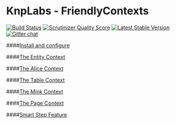 KnpLabs - FriendlyContexts
================

[![Build Status](https://travis-ci.org/KnpLabs/FriendlyContexts.png?branch=master)](https://travis-ci.org/KnpLabs/FriendlyContexts)
[![Scrutinizer Quality Score](https://scrutinizer-ci.com/g/KnpLabs/FriendlyContexts/badges/quality-score.png?s=5292581c45ba61ea028dfb54c21c2ba50df604a2)](https://scrutinizer-ci.com/g/KnpLabs/FriendlyContexts/)
[![Latest Stable Version](https://poser.pugx.org/knplabs/friendly-contexts/v/stable.png)](https://packagist.org/packages/knplabs/friendly-contexts)
[![Gitter chat](https://badges.gitter.im/KnpLabs/FriendlyContexts.png)](https://gitter.im/KnpLabs/FriendlyContexts)


####[Install and configure](doc/configuration.md)
    
####[The Entity Context](doc/context-entity.md)

####[The Alice Context](doc/context-alice.md)

####[The Table Context](doc/context-table.md)

####[The Mink Context](doc/context-mink.md)

####[The Page Context](doc/context-page.md)

####[Smart Step Feature](doc/feature-smartStep.md)
